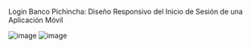 Login Banco Pichincha: Diseño Responsivo del Inicio de Sesión de una Aplicación Móvil

![image](https://github.com/DonatoConsuegra/Login_Banco_Pichincha/assets/170969292/29a8a42a-38bb-4503-80dc-43befbd7a75b)
![image](https://github.com/DonatoConsuegra/Login_Banco_Pichincha/assets/170969292/cb035e0e-290a-4ec0-9070-eb260be18ff8)


